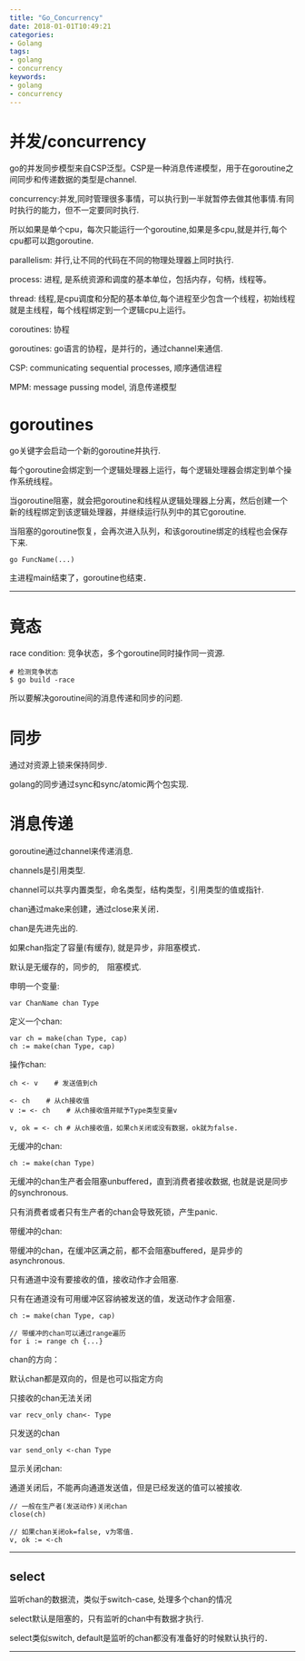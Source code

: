 ```yaml
---
title: "Go_Concurrency"
date: 2018-01-01T10:49:21
categories:
- Golang
tags:
- golang
- concurrency
keywords:
- golang
- concurrency
---
```


# 并发/concurrency

go的并发同步模型来自CSP泛型。CSP是一种消息传递模型，用于在goroutine之间同步和传递数据的类型是channel.

concurrency:并发,同时管理很多事情，可以执行到一半就暂停去做其他事情.有同时执行的能力，但不一定要同时执行.

所以如果是单个cpu，每次只能运行一个goroutine,如果是多cpu,就是并行,每个cpu都可以跑goroutine.

parallelism: 并行,让不同的代码在不同的物理处理器上同时执行.

process: 进程, 是系统资源和调度的基本单位，包括内存，句柄，线程等。

thread: 线程,是cpu调度和分配的基本单位,每个进程至少包含一个线程，初始线程就是主线程，每个线程绑定到一个逻辑cpu上运行。

coroutines: 协程

goroutines: go语言的协程，是并行的，通过channel来通信.

CSP: communicating sequential processes, 顺序通信进程

MPM: message pussing model, 消息传递模型

# goroutines

go关键字会启动一个新的goroutine并执行.

每个goroutine会绑定到一个逻辑处理器上运行，每个逻辑处理器会绑定到单个操作系统线程。

当goroutine阻塞，就会把goroutine和线程从逻辑处理器上分离，然后创建一个新的线程绑定到该逻辑处理器，并继续运行队列中的其它goroutine.

当阻塞的goroutine恢复，会再次进入队列，和该goroutine绑定的线程也会保存下来.

    go FuncName(...)

主进程main结束了，goroutine也结束．

***

# 竟态

race condition: 竞争状态，多个goroutine同时操作同一资源.

    # 检测竞争状态
    $ go build -race

所以要解决goroutine间的消息传递和同步的问题.

# 同步

通过对资源上锁来保持同步.

golang的同步通过sync和sync/atomic两个包实现.

# 消息传递

goroutine通过channel来传递消息.

channels是引用类型.

channel可以共享内置类型，命名类型，结构类型，引用类型的值或指针.

chan通过make来创建，通过close来关闭．

chan是先进先出的.

如果chan指定了容量(有缓存), 就是异步，非阻塞模式．

默认是无缓存的，同步的,　阻塞模式.

申明一个变量:

    var ChanName chan Type

定义一个chan:

    var ch = make(chan Type, cap)
    ch := make(chan Type, cap)

操作chan:

    ch <- v    # 发送值到ch

    <- ch    # 从ch接收值
    v := <- ch    # 从ch接收值并赋予Type类型变量v

    v, ok = <- ch # 从ch接收值，如果ch关闭或没有数据，ok就为false.

无缓冲的chan:

    ch := make(chan Type)

无缓冲的chan生产者会阻塞unbuffered，直到消费者接收数据, 也就是说是同步的synchronous.

只有消费者或者只有生产者的chan会导致死锁，产生panic.

带缓冲的chan:

带缓冲的chan，在缓冲区满之前，都不会阻塞buffered，是异步的asynchronous.

只有通道中没有要接收的值，接收动作才会阻塞.

只有在通道没有可用缓冲区容纳被发送的值，发送动作才会阻塞．

    ch := make(chan Type, cap)

    // 带缓冲的chan可以通过range遍历
    for i := range ch {...}

chan的方向：

默认chan都是双向的，但是也可以指定方向

只接收的chan无法关闭

    var recv_only chan<- Type

只发送的chan

    var send_only <-chan Type

显示关闭chan:

通道关闭后，不能再向通道发送值，但是已经发送的值可以被接收.

    // 一般在生产者(发送动作)关闭chan
    close(ch)

    // 如果chan关闭ok=false, v为零值.
    v, ok := <-ch

***

## select

监听chan的数据流，类似于switch-case, 处理多个chan的情况

select默认是阻塞的，只有监听的chan中有数据才执行.

select类似switch, default是监听的chan都没有准备好的时候默认执行的．

***

